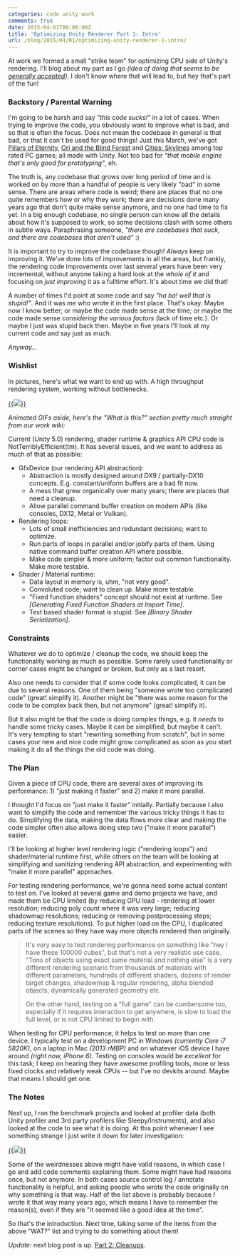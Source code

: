 ```yaml
---
categories: code unity work
comments: true
date: 2015-04-01T00:00:00Z
title: 'Optimizing Unity Renderer Part 1: Intro'
url: /blog/2015/04/01/optimizing-unity-renderer-1-intro/
---
```


At work we formed a small "strike team" for optimizing CPU side of Unity's rendering. I'll blog
about my part as I go *(idea of doing that seems to be [generally accepted](https://twitter.com/aras_p/status/582249041490239491))*.
I don't know where that will lead to, but hey that's part of the fun!

### Backstory / Parental Warning

I'm going to be harsh and say *"this code sucks!"* in a lot of cases. When trying to improve the code, you obviously want to improve
what is bad, and so that is often the focus. Does not mean the codebase in general is that bad, or that it can't be used for good
things! Just this March, we've got [Pillars of Eternity](http://www.metacritic.com/game/pc/pillars-of-eternity),
[Ori and the Blind Forest](http://www.metacritic.com/game/pc/ori-and-the-blind-forest) and
[Cities: Skylines](http://www.metacritic.com/game/pc/cities-skylines) among top rated PC games; all made with Unity. Not too bad
for *"that mobile engine that's only good for prototyping"*, eh.

The truth is, any codebase that grows over long period of time and is worked on by more than a handful of people is very likely
"bad" in some sense. There are areas where code is weird; there are places that no one quite remembers how or why they work;
there are decisions done many years ago that don't quite make sense anymore, and no one had time to fix yet. In a big enough codebase,
no single person can know all the details about how it's supposed to work, so some decisions clash with some others in subtle ways.
Paraphrasing someone, *"there are codebases that suck, and there are codebases that aren't used"* :)

It is important to try to improve the codebase though! *Always* keep on improving it. We've done lots of improvements in all the areas,
but frankly, the rendering code improvements over last several years have been very incremental, without anyone
taking a hard look at the *whole of it* and focusing on *just improving* it as a fulltime effort. It's about time we did that!

A number of times I'd point at some code and say *"ha ha! well that is stupid!"*. And it was *me* who wrote it in the first place.
That's okay. Maybe now I know better; or maybe the code made sense at the time; or maybe the code made sense *considering the various factors* (lack of time etc.). Or maybe I just was stupid back then. Maybe in five years I'll look at my current code and say just
as much.

*Anyway...*


### Wishlist

In pictures, here's what we want to end up with. A high throughput rendering system, working without bottlenecks.

[{{<img src="/img/blog/2015-04/Opt1-Efficient.gif">}}](/img/blog/2015-04/Opt1-Efficient.gif)

*Animated GIFs aside, here's the "What is this?" section pretty much straight from our work wiki:*

Current (Unity 5.0) rendering, shader runtime & graphics API CPU code is NotTerriblyEfficient(tm). It has
several issues, and we want to address as much of that as possible:

* GfxDevice (our rendering API abstraction):
	* Abstraction is mostly designed around DX9 / partially-DX10 concepts. E.g. constant/uniform buffers are a bad fit now.
	* A mess that grew organically over many years; there are places that need a cleanup.
	* Allow parallel command buffer creation on modern APIs (like consoles, DX12, Metal or Vulkan).
* Rendering loops:
	* Lots of small inefficiencies and redundant decisions; want to optimize.
	* Run parts of loops in parallel and/or jobify parts of them. Using native command buffer creation API where possible.
	* Make code simpler & more uniform; factor out common functionality. Make more testable.
* Shader / Material runtime:
	* Data layout in memory is, uhm, "not very good".
	* Convoluted code; want to clean up. Make more testable.
	* "Fixed function shaders" concept should not exist at runtime. See *\[Generating Fixed Function Shaders at Import Time\]*.
	* Text based shader format is stupid. See *\[Binary Shader Serialization\]*.


### Constraints

Whatever we do to optimize / cleanup the code, we should keep the functionality working as much as possible. Some rarely used
functionality or corner cases might be changed or broken, but only as a last resort.

Also one needs to consider that if some code looks complicated, it can be due to several reasons. One of them being "someone wrote
too complicated code" (great! simplify it). Another might be "there was some reason for the code to be complex back then, but not anymore"
(great! simplify it).

But it also might be that the code *is* doing complex things, e.g. it *needs* to handle some tricky cases. Maybe
it can be simplified, but maybe it can't. It's very tempting to start "rewriting something from scratch", but in some cases your
new and nice code might grow complicated as soon as you start making it do all the things the old code was doing.


### The Plan

Given a piece of CPU code, there are several axes of improving its performance: 1) "just making it faster" and 2) make it more parallel.

I thought I'd focus on "just make it faster" initially. Partially because I also want to simplify the code and remember the various
tricky things it has to do. Simplifying the data, making the data flows more clear and making the code simpler
often also allows doing step two ("make it more parallel") easier.

I'll be looking at higher level rendering logic ("rendering loops") and shader/material runtime first, while others on the team will
be looking at simplifying and sanitizing rendering API abstraction, and experimenting with "make it more parallel" approaches.

For testing rendering performance, we're gonna need some actual content to test on. I've looked at several game and demo projects we have,
and made them be CPU limited (by reducing GPU load - rendering at lower resolution; reducing poly count where it
was very large; reducing shadowmap resolutions; reducing or removing postprocessing steps; reducing texture resolutions).
To put higher load on the CPU, I duplicated parts of the scenes so they have way more objects rendered than originally.

> It's very easy to test rendering performance on something like "hey I have these 100000 cubes", but that's not a very realistic use
> case. "Tons of objects using exact same material and nothing else" is a very different rendering scenario from thousands
> of materials with different parameters, hundreds of different shaders, dozens of render target changes, shadowmap &
> regular rendering, alpha blended objects, dynamically generated geometry etc.
>
> On the other hand, testing on a "full game" can be cumbersome too, especially if it requires interaction to get anywhere,
> is slow to load the full level, or is not CPU limited to begin with.

When testing for CPU performance, it helps to test on more than one device. I typically test on a development PC in Windows
*(currently Core i7 5820K)*, on a laptop in Mac *(2013 rMBP)* and on whatever iOS device I have around *(right now, iPhone 6)*.
Testing on consoles would be *excellent* for this task; I keep on hearing they have awesome profiling tools, more or less fixed
clocks and relatively weak CPUs -- but I've no devkits around. Maybe that means I should get one.



### The Notes

Next up, I ran the benchmark projects and looked at profiler data (both Unity profiler and 3rd party profilers like Sleepy/Instruments),
and also looked at the code to see what it is doing. At this point whenever I see something strange I just write it down for
later investigation:

[{{<img src="/img/blog/2015-04/Opt1-Questions.png">}}](/img/blog/2015-04/Opt1-Questions.png)

Some of the weirdnesses above might have valid reasons, in which case I go and add code comments explaining them. Some might have had
reasons once, but not anymore. In both cases source control log / annotate functionality is helpful, and asking people who
wrote the code originally on why something is that way. Half of the list above is probably because *I* wrote it that way many years ago,
which means I have to remember the reason(s), even if they are "it seemed like a good idea at the time".


So that's the introduction. Next time, taking some of the items from the above "WAT?" list and trying to do something about them!

*Update*: next blog post is up. [Part 2: Cleanups](/blog/2015/04/04/optimizing-unity-renderer-2-cleanups/).
